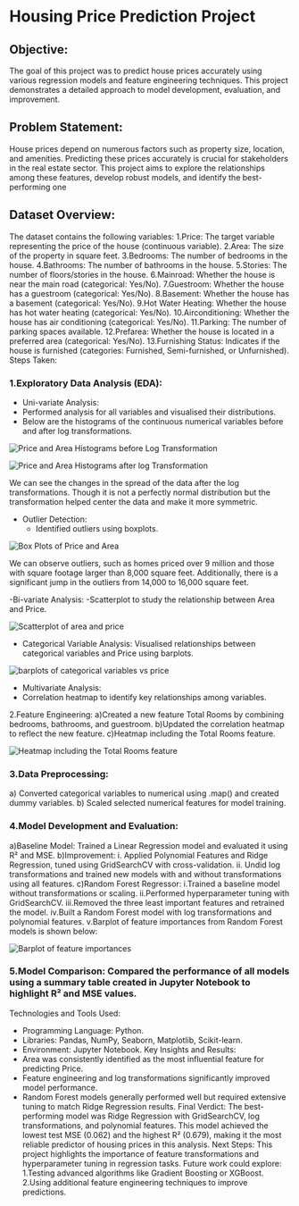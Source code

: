 # Housing Price Prediction Project
## Objective:
The goal of this project was to predict house prices accurately using various regression models and feature engineering techniques. This project demonstrates a detailed approach to model development, evaluation, and improvement.
## Problem Statement:
House prices depend on numerous factors such as property size, location, and amenities. Predicting these prices accurately is crucial for stakeholders in the real estate sector. This project aims to explore the relationships among these features, develop robust models, and identify the best-performing one
## Dataset Overview:
The dataset contains the following variables:
1.Price: The target variable representing the price of the house (continuous variable).
2.Area: The size of the property in square feet.
3.Bedrooms: The number of bedrooms in the house.
4.Bathrooms: The number of bathrooms in the house.
5.Stories: The number of floors/stories in the house.
6.Mainroad: Whether the house is near the main road (categorical: Yes/No).
7.Guestroom: Whether the house has a guestroom (categorical: Yes/No).
8.Basement: Whether the house has a basement (categorical: Yes/No).
9.Hot Water Heating: Whether the house has hot water heating (categorical: Yes/No).
10.Airconditioning: Whether the house has air conditioning (categorical: Yes/No).
11.Parking: The number of parking spaces available.
12.Prefarea: Whether the house is located in a preferred area (categorical: Yes/No).
13.Furnishing Status: Indicates if the house is furnished (categories: Furnished, Semi-furnished, or Unfurnished). 
Steps Taken: 
### 1.Exploratory Data Analysis (EDA):
- Uni-variate Analysis:
- Performed analysis for all variables and visualised their distributions.
- Below are the histograms of the continuous numerical variables before and after log transformations.


![Price and Area Histograms before Log Transformation](images/price_and_area_hist_before_log_trans.png)


![Price and Area Histograms after log Transformation](images/price_and_area_hist_after_log_trans.png)



We can see the changes in the spread of the data after the log transformations. Though it is not a perfectly normal distribution but the transformation helped center the data and make it more symmetric.

- Outlier Detection:
	- Identified outliers using boxplots.


![Box Plots of Price and Area](images/boxplot_of_price_and_area.png)


We can observe outliers, such as homes priced over 9 million and those with square footage larger than 8,000 square feet. Additionally, there is a significant jump in the outliers from 14,000 to 16,000 square feet.

-Bi-variate Analysis:
-Scatterplot to study the relationship between Area and Price.


![Scatterplot of area and price](images/scatterplot_of_area_price.png)


- Categorical Variable Analysis: Visualised relationships between categorical variables and Price using barplots.

  
![barplots of categorical variables vs price](images/barplots_of_categorical_variables_vs_price.png)


- Multivariate Analysis:
- Correlation heatmap to identify key relationships among variables.

2.Feature Engineering:
a)Created a new feature Total Rooms by combining bedrooms, bathrooms, and guestroom.
b)Updated the correlation heatmap to reflect the new feature.
c)Heatmap including the Total Rooms feature.	


![Heatmap including the Total Rooms feature](images/heatmap_with_total_rooms.png)


### 3.Data Preprocessing:
a)  Converted categorical variables to numerical using .map() and created dummy variables.
b)  Scaled selected numerical features for model training.

### 4.Model Development and Evaluation: 
a)Baseline Model: Trained a Linear Regression model and evaluated it using R² and MSE.
b)Improvement:
i.  Applied Polynomial Features and Ridge Regression, tuned using GridSearchCV with cross-validation.
ii.  Undid log transformations and trained new models with and without transformations using all features.
c)Random Forest Regressor:
i.Trained a baseline model without transformations or scaling.
ii.Performed hyperparameter tuning with GridSearchCV.
iii.Removed the three least important features and retrained the model.
iv.Built a Random Forest model with log transformations and polynomial features.
v.Barplot of feature importances from Random Forest models is shown below:

![Barplot of feature importances](images/feature_importance_ranking.png)

### 5.Model Comparison: Compared the performance of all models using a summary table created in Jupyter Notebook to highlight R² and MSE values.

Technologies and Tools Used:
- Programming Language: Python.
- Libraries: Pandas, NumPy, Seaborn, Matplotlib, Scikit-learn.
- Environment: Jupyter Notebook.
Key Insights and Results: 
- Area was consistently identified as the most influential feature for predicting Price.
- Feature engineering and log transformations significantly improved model performance.
- Random Forest models generally performed well but required extensive tuning to match Ridge Regression results. 
Final Verdict:
The best-performing model was Ridge Regression with GridSearchCV, log transformations, and polynomial features. This model achieved the lowest test MSE (0.062) and the highest R² (0.679), making it the most reliable predictor of housing prices in this analysis. 
Next Steps:
This project highlights the importance of feature transformations and hyperparameter tuning in regression tasks. Future work could explore:
1.Testing advanced algorithms like Gradient Boosting or XGBoost.
2.Using additional feature engineering techniques to improve predictions.




